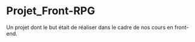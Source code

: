 # Projet_Front-RPG
Un projet dont le but était de réaliser dans le cadre de nos cours  en front-end.
